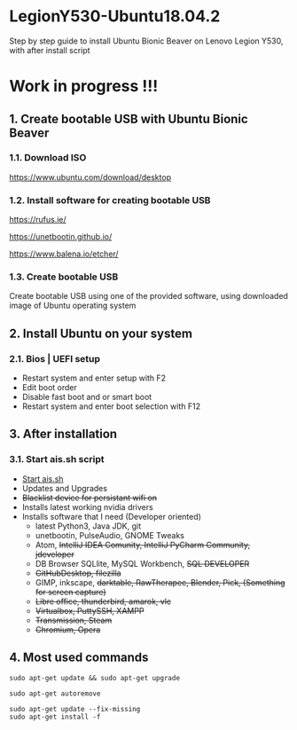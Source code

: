 # LegionY530-Ubuntu18.04.2
Step by step guide to install Ubuntu Bionic Beaver on Lenovo Legion Y530, with after install script


# Work in progress !!!


## 1. Create bootable USB with Ubuntu Bionic Beaver

### 1.1. Download ISO
https://www.ubuntu.com/download/desktop

### 1.2. Install software for creating bootable USB
https://rufus.ie/

https://unetbootin.github.io/

https://www.balena.io/etcher/

### 1.3. Create bootable USB
Create bootable USB using one of the provided software, using downloaded image of Ubuntu operating system


## 2. Install Ubuntu on your system
### 2.1. Bios | UEFI setup
- Restart system and enter setup with F2
- Edit boot order
- Disable fast boot and or smart boot
- Restart system and enter boot selection with F12


## 3. After installation
### 3.1. Start **ais.sh** script
- [Start ais.sh](ais.sh)
- Updates and Upgrades
- ~~Blacklist device for persistant wifi on~~
- Installs latest working nvidia drivers
- Installs software that I need (Developer oriented)
  - latest Python3, Java JDK, git
  - unetbootin, PulseAudio, GNOME Tweaks
  - Atom, ~~IntelliJ IDEA Comunity, IntelliJ PyCharm Community, jdeveloper~~
  - DB Browser SQLlite, MySQL Workbench, ~~SQL DEVELOPER~~
  - ~~GitHubDesktop, filezilla~~
  - GIMP, inkscape, ~~darktable, RawTherapee, Blender, Pick, (Something for screen capture)~~
  - ~~Libre office, thunderbird, amarok, vlc~~
  - ~~Virtualbox, PuttySSH, XAMPP~~
  - ~~Transmission, Steam~~
  - ~~Chromium, Opera~~


## 4. Most used commands
```
sudo apt-get update && sudo apt-get upgrade

sudo apt-get autoremove

sudo apt-get update --fix-missing
sudo apt-get install -f
```

